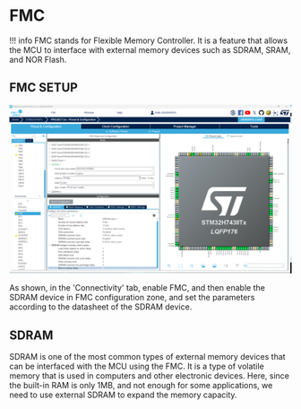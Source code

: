 # FMC

!!! info
    FMC stands for Flexible Memory Controller. It is a feature that allows the MCU to interface with external memory devices such as SDRAM, SRAM, and NOR Flash. 

## FMC SETUP
![FMC_PARA](fmc_para.png)

As shown, in the 'Connectivity' tab, enable FMC, and then enable the SDRAM device in FMC configuration zone, and set the parameters according to the datasheet of the SDRAM device.

## SDRAM

SDRAM is one of the most common types of external memory devices that can be interfaced with the MCU using the FMC. It is a type of volatile memory that is used in computers and other electronic devices. Here, since the built-in RAM is only 1MB, and not enough for some applications, we need to use external SDRAM to expand the memory capacity.